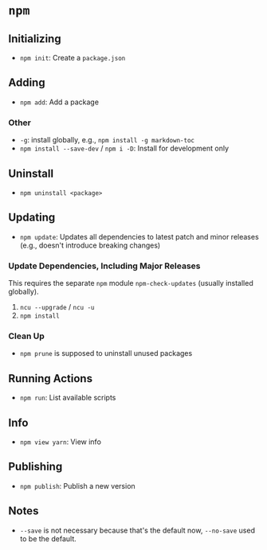 # `npm`

## Initializing

- `npm init`: Create a `package.json`

## Adding

- `npm add`: Add a package

### Other

- `-g`: install globally, e.g., `npm install -g markdown-toc`
- `npm install --save-dev` / `npm i -D`: Install for development only

## Uninstall

- `npm uninstall <package>`

## Updating



- `npm update`: Updates all dependencies to latest patch and minor releases (e.g., doesn't introduce breaking changes)

### Update Dependencies, Including Major Releases

This requires the separate `npm` module `npm-check-updates` (usually installed globally).

1. `ncu --upgrade` / `ncu -u`
2. `npm install`

### Clean Up

- `npm prune` is supposed to uninstall unused packages

## Running Actions

- `npm run`: List available scripts

## Info

- `npm view yarn`: View info

## Publishing

- `npm publish`: Publish a new version

## Notes

- `--save` is not necessary because that's the default now, `--no-save` used to be the default.

